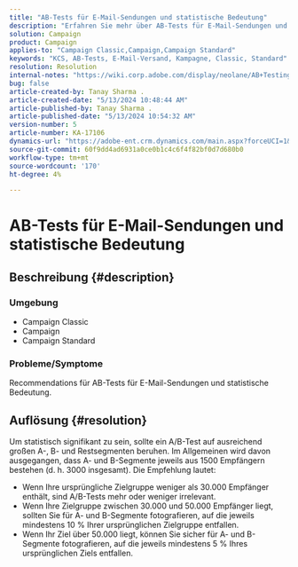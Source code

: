 ```yaml
---
title: "AB-Tests für E-Mail-Sendungen und statistische Bedeutung"
description: "Erfahren Sie mehr über AB-Tests für E-Mail-Sendungen und statistische Bedeutung."
solution: Campaign
product: Campaign
applies-to: "Campaign Classic,Campaign,Campaign Standard"
keywords: "KCS, AB-Tests, E-Mail-Versand, Kampagne, Classic, Standard"
resolution: Resolution
internal-notes: "https://wiki.corp.adobe.com/display/neolane/AB+Testing+for+Email+Deliveries"
bug: false
article-created-by: Tanay Sharma .
article-created-date: "5/13/2024 10:48:44 AM"
article-published-by: Tanay Sharma .
article-published-date: "5/13/2024 10:54:32 AM"
version-number: 5
article-number: KA-17106
dynamics-url: "https://adobe-ent.crm.dynamics.com/main.aspx?forceUCI=1&pagetype=entityrecord&etn=knowledgearticle&id=3f2ce659-1611-ef11-9f8a-6045bd02b206"
source-git-commit: 60f9dd4ad6931a0ce0b1c4c6f4f82bf0d7d680b0
workflow-type: tm+mt
source-wordcount: '170'
ht-degree: 4%

---
```


# AB-Tests für E-Mail-Sendungen und statistische Bedeutung

## Beschreibung {#description}


### Umgebung

- Campaign Classic
- Campaign
- Campaign Standard


### Probleme/Symptome

Recommendations für AB-Tests für E-Mail-Sendungen und statistische Bedeutung.


## Auflösung {#resolution}


Um statistisch signifikant zu sein, sollte ein A/B-Test auf ausreichend großen A-, B- und Restsegmenten beruhen. Im Allgemeinen wird davon ausgegangen, dass A- und B-Segmente jeweils aus 1500 Empfängern bestehen (d. h. 3000 insgesamt). Die Empfehlung lautet:

- Wenn Ihre ursprüngliche Zielgruppe weniger als 30.000 Empfänger enthält, sind A/B-Tests mehr oder weniger irrelevant.
- Wenn Ihre Zielgruppe zwischen 30.000 und 50.000 Empfänger liegt, sollten Sie für A- und B-Segmente fotografieren, auf die jeweils mindestens 10 % Ihrer ursprünglichen Zielgruppe entfallen.
- Wenn Ihr Ziel über 50.000 liegt, können Sie sicher für A- und B-Segmente fotografieren, auf die jeweils mindestens 5 % Ihres ursprünglichen Ziels entfallen.



